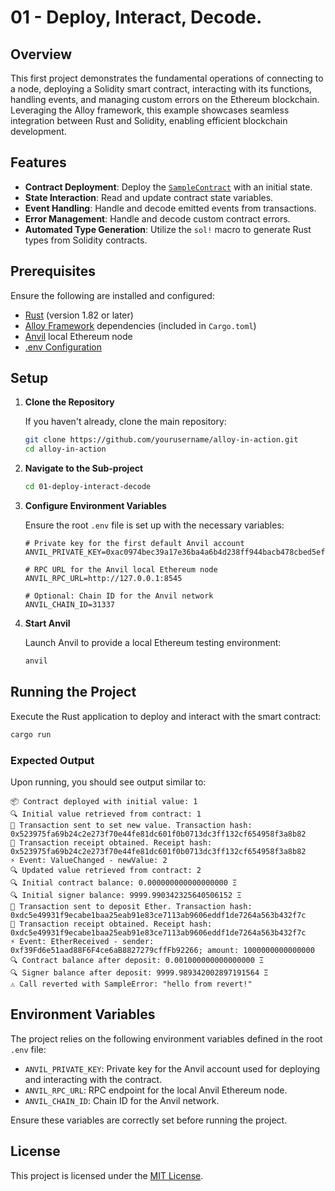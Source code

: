 # 01 - Deploy, Interact, Decode.

## Overview

This first project demonstrates the fundamental operations of connecting to a node, deploying a Solidity smart contract, interacting with its functions, handling events, and managing custom errors on the Ethereum blockchain. Leveraging the Alloy framework, this example showcases seamless integration between Rust and Solidity, enabling efficient blockchain development.

## Features

- **Contract Deployment**: Deploy the [`SampleContract`](../solidity-smart-contracts/src/SampleContract.sol) with an initial state.
- **State Interaction**: Read and update contract state variables.
- **Event Handling**: Handle and decode emitted events from transactions.
- **Error Management**: Handle and decode custom contract errors.
- **Automated Type Generation**: Utilize the `sol!` macro to generate Rust types from Solidity contracts.

## Prerequisites

Ensure the following are installed and configured:

- [Rust](https://www.rust-lang.org/tools/install) (version 1.82 or later)
- [Alloy Framework](https://github.com/alloy-rs/) dependencies (included in `Cargo.toml`)
- [Anvil](https://book.getfoundry.sh/anvil) local Ethereum node
- [.env Configuration](../README.md#environment-configuration)

## Setup

1. **Clone the Repository**

   If you haven't already, clone the main repository:

   ```bash
   git clone https://github.com/yourusername/alloy-in-action.git
   cd alloy-in-action
   ```

2. **Navigate to the Sub-project**

   ```bash
   cd 01-deploy-interact-decode
   ```

3. **Configure Environment Variables**

   Ensure the root `.env` file is set up with the necessary variables:

   ```env
   # Private key for the first default Anvil account
   ANVIL_PRIVATE_KEY=0xac0974bec39a17e36ba4a6b4d238ff944bacb478cbed5efcae784d7bf4f2ff80

   # RPC URL for the Anvil local Ethereum node
   ANVIL_RPC_URL=http://127.0.0.1:8545

   # Optional: Chain ID for the Anvil network
   ANVIL_CHAIN_ID=31337
   ```

4. **Start Anvil**

   Launch Anvil to provide a local Ethereum testing environment:

   ```bash
   anvil
   ```

## Running the Project

Execute the Rust application to deploy and interact with the smart contract:

```bash
cargo run
```

### Expected Output

Upon running, you should see output similar to:

```
📦 Contract deployed with initial value: 1
🔍 Initial value retrieved from contract: 1
🔄 Transaction sent to set new value. Transaction hash: 0x523975fa69b24c2e273f70e44fe81dc601f0b0713dc3ff132cf654958f3a8b82
🧾 Transaction receipt obtained. Receipt hash: 0x523975fa69b24c2e273f70e44fe81dc601f0b0713dc3ff132cf654958f3a8b82
⚡️ Event: ValueChanged - newValue: 2
🔍 Updated value retrieved from contract: 2
🔍 Initial contract balance: 0.000000000000000000 Ξ
🔍 Initial signer balance: 9999.990342325640506152 Ξ
🔄 Transaction sent to deposit Ether. Transaction hash: 0xdc5e49931f9ecabe1baa25eab91e83ce7113ab9606eddf1de7264a563b432f7c
🧾 Transaction receipt obtained. Receipt hash: 0xdc5e49931f9ecabe1baa25eab91e83ce7113ab9606eddf1de7264a563b432f7c
⚡️ Event: EtherReceived - sender: 0xf39Fd6e51aad88F6F4ce6aB8827279cffFb92266; amount: 1000000000000000
🔍 Contract balance after deposit: 0.001000000000000000 Ξ
🔍 Signer balance after deposit: 9999.989342002897191564 Ξ
⚠️ Call reverted with SampleError: "hello from revert!"
```

## Environment Variables

The project relies on the following environment variables defined in the root `.env` file:

- `ANVIL_PRIVATE_KEY`: Private key for the Anvil account used for deploying and interacting with the contract.
- `ANVIL_RPC_URL`: RPC endpoint for the local Anvil Ethereum node.
- `ANVIL_CHAIN_ID`: Chain ID for the Anvil network.

Ensure these variables are correctly set before running the project.

## License

This project is licensed under the [MIT License](../LICENSE).
